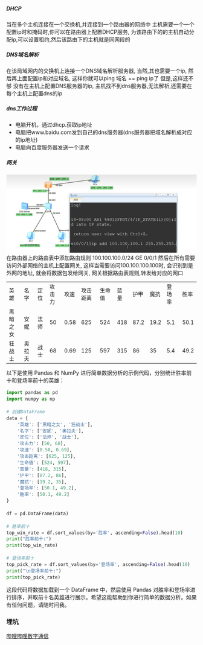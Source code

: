 ##### DHCP
当在多个主机连接在一个交换机,并连接到一个路由器的网络中
主机需要一个一个配置ip时和掩码时,你可以在路由器上配置DHCP服务,
为该路由下的的主机自动分配ip,可以设置租约,然后该路由下的主机就是同网段的

##### DNS域名解析
在该局域网内的交换机上连接一个DNS域名解析服务器, 当然,其也需要一个ip,
然后再上面配置ip和对应域名,
这样你就可以ping 域名 == ping ip了
但是,这样还不够
没有在主机上配置DNS服务器的ip,
主机找不到dns服务器,无法解析,还需要在每个主机上配置dns的ip

##### dns工作过程
* 电脑开机，通过dhcp.获取ip地址
* 电脑把www.baidu.com发到自己的dns服务器(dns服务器把域名解析成对应的ip地址)
* 电脑向百度服务器发送一个请求



##### 网关
![](img/Pasted%20image%2020240407165226.png)
在路由器上的路由表中添加路由规则
100.100.100.0/24    GE 0/0/1 
然后在所有需要访问外部网络的主机上配置网关,
这样当需要访问100.100.100.100时,
会识别到是外网的地址,
就会将数据包发给网关,
网关根据路由表规则,转发给对应的网口

|      |     |     |     |      |      |     |     |      |      |     |      |
| ---- | --- | --- | --- | ---- | ---- | --- | --- | ---- | ---- | --- | ---- |
| 英雄   | 名字  | 定位  | 攻击力 | 攻速   | 攻击距离 | 生命值 | 蓝量  | 护甲   | 魔抗   | 登场率 | 胜率   |
| 黑暗之女 | 安妮  | 法师  | 50  | 0.58 | 625  | 524 | 418 | 87.2 | 19.2 | 5.1 | 50.1 |
| 狂战士  | 奥拉夫 | 战士  | 68  | 0.69 | 125  | 597 | 315 | 86   | 35   | 5.4 | 49.2 |

以下是使用 Pandas 和 NumPy 进行简单数据分析的示例代码，分别统计胜率前十和登场率前十的英雄：

```python
import pandas as pd
import numpy as np

# 创建DataFrame
data = {
    '英雄': ['黑暗之女', '狂战士'],
    '名字': ['安妮', '奥拉夫'],
    '定位': ['法师', '战士'],
    '攻击力': [50, 68],
    '攻速': [0.58, 0.69],
    '攻击距离': [625, 125],
    '生命值': [524, 597],
    '蓝量': [418, 315],
    '护甲': [87.2, 86],
    '魔抗': [19.2, 35],
    '登场率': [50.1, 49.2],
    '胜率': [50.1, 49.2]
}

df = pd.DataFrame(data)

# 胜率前十
top_win_rate = df.sort_values(by='胜率', ascending=False).head(10)
print("胜率前十:")
print(top_win_rate)

# 登场率前十
top_pick_rate = df.sort_values(by='登场率', ascending=False).head(10)
print("\n登场率前十:")
print(top_pick_rate)
```

这段代码将数据加载到一个 DataFrame 中，然后使用 Pandas 对胜率和登场率进行排序，并取前十名英雄进行展示。希望这能帮助到你进行简单的数据分析。如果有任何问题，请随时问我。




### 埋坑
[哔哩哔哩数字通信](https://www.bilibili.com/video/BV1PV4y1y7e4/?p=12&spm_id_from=333.880.my_history.page.click&vd_source=550ff07b6c6d89a356e2df84891d614e)
